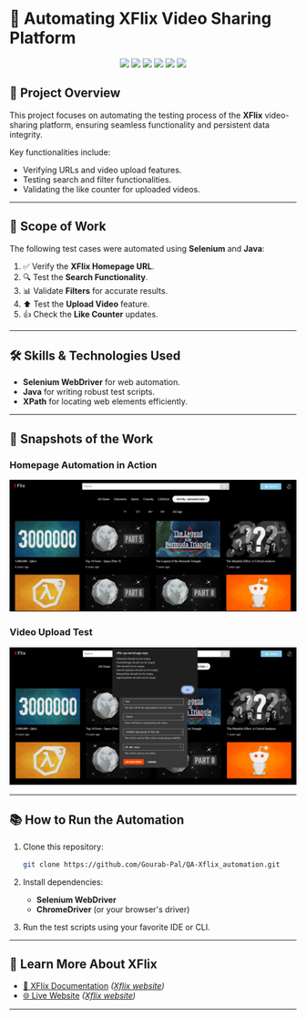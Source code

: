 # 🎥 **Automating XFlix Video Sharing Platform**  

<p align="center">
  <img src="https://img.shields.io/badge/Selenium-Tools-blue?style=for-the-badge&logo=selenium&logoColor=white">
  <img src="https://img.shields.io/badge/Java-Programming-orange?style=for-the-badge&logo=java&logoColor=white">
  <img src="https://img.shields.io/badge/Xpath-Selectors-purple?style=for-the-badge">
  <img src="https://img.shields.io/badge/Selenium_Waits-Timeouts-green?style=for-the-badge&logo=selenium">
  <img src="https://img.shields.io/badge/Window_Handling-Selenium-orange?style=for-the-badge&logo=selenium">
  <img src="https://img.shields.io/badge/Alert_Handling-Automation-red?style=for-the-badge&logo=selenium">
</p>

## 🌟 **Project Overview**  
This project focuses on automating the testing process of the **XFlix** video-sharing platform, ensuring seamless functionality and persistent data integrity.  

Key functionalities include:  
- Verifying URLs and video upload features.  
- Testing search and filter functionalities.  
- Validating the like counter for uploaded videos.  

---

## 🚀 **Scope of Work**  
The following test cases were automated using **Selenium** and **Java**:  
1. ✅ Verify the **XFlix Homepage URL**.  
2. 🔍 Test the **Search Functionality**.  
3. 📊 Validate **Filters** for accurate results.  
4. ⬆️ Test the **Upload Video** feature.  
5. 👍 Check the **Like Counter** updates.  

---

## 🛠️ **Skills & Technologies Used**  
- **Selenium WebDriver** for web automation.  
- **Java** for writing robust test scripts.  
- **XPath** for locating web elements efficiently.  

---

## 📸 **Snapshots of the Work**  
### **Homepage Automation in Action**  
![Image1](xflix_homepage.png)  

### **Video Upload Test**  
![Image2](xflix_upload_alert.png)  

---

## 📚 **How to Run the Automation**  
1. Clone this repository:  
   ```bash
   git clone https://github.com/Gourab-Pal/QA-Xflix_automation.git
2. Install dependencies:  
    - **Selenium WebDriver**  
    - **ChromeDriver** (or your browser's driver)  

3. Run the test scripts using your favorite IDE or CLI.  

---

## 📜 **Learn More About XFlix**  

- [📘 XFlix Documentation](#) _([Xflix website](https://xflix-qa.vercel.app/))_  
- [🌐 Live Website](#) _([Xflix website](https://xflix-qa.vercel.app/))_  

---


